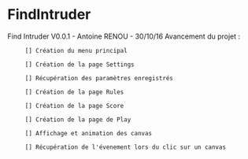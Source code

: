 # FindIntruder
Find Intruder V0.0.1 - Antoine RENOU - 30/10/16
         Avancement du projet : 
         
         [] Création du menu principal
         
         [] Création de la page Settings
         
         [] Récupération des paramètres enregistrés
         
         [] Création de la page Rules
         
         [] Création de la page Score
         
         [] Création de la page de Play
         
         [] Affichage et animation des canvas
         
         [] Récupération de l'évenement lors du clic sur un canvas
